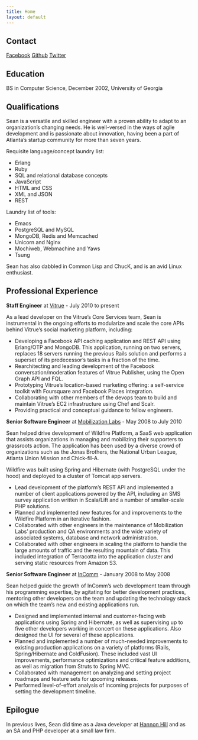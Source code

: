 ```yaml
---
title: Home
layout: default
---
```


## Contact ##

[Facebook](http://www.facebook.com/seancsawyer)
[Github](https://github.com/seansawyer)
[Twitter](https://twitter.com/#!/seansawyer)

## Education ##

BS in Computer Science, December 2002, University of Georgia

## Qualifications ##

Sean is a versatile and skilled engineer with a proven ability to adapt to an
organization’s changing needs. He is well-versed in the ways of agile
development and is passionate about innovation, having been a part of Atlanta’s
startup community for more than seven years.

Requisite language/concept laundry list:

* Erlang
* Ruby
* SQL and relational database concepts
* JavaScript
* HTML and CSS
* XML and JSON
* REST

Laundry list of tools:

* Emacs
* PostgreSQL and MySQL
* MongoDB, Redis and Memcached
* Unicorn and Nginx
* Mochiweb, Webmachine and Yaws
* Tsung

Sean has also dabbled in Common Lisp and ChucK, and is an avid Linux enthusiast.

## Professional Experience ##

__Staff Engineer__ at [Vitrue](http://vitrue.com) - July 2010 to present

As a lead developer on the Vitrue’s Core Services team, Sean is instrumental in
the ongoing efforts to modularize and scale the core APIs behind Vitrue’s social
marketing platform, including:

* Developing a Facebook API caching application and REST API using Erlang/OTP and
  MongoDB. This application, running on two servers, replaces 18 servers running
  the previous Rails solution and performs a superset of its predecessor’s tasks
  in a fraction of the time.
* Rearchitecting and leading development of the Facebook conversation/moderation
  features of Vitrue Publisher, using the Open Graph API and FQL.
* Prototyping Vitrue’s location-based marketing offering: a self-service toolkit
  with Foursquare and Facebook Places integration.
* Collaborating with other members of the devops team to build and maintain
  Vitrue’s EC2 infrastructure using Chef and Scalr.
* Providing practical and conceptual guidance to fellow engineers.

__Senior Software Engineer__ at [Mobilization Labs](http://mobilizationlabs.com/) - May 2008 to July 2010

Sean helped drive development of Wildfire Platform, a SaaS web application that
assists organizations in managing and mobilizing their supporters to grassroots
action. The application has been used by a diverse crowd of organizations such
as the Jonas Brothers, the National Urban League, Atlanta Union Mission and
Chick-fil-A.

Wildfire was built using Spring and Hibernate (with PostgreSQL under the hood)
and deployed to a cluster of Tomcat app servers.

* Lead development of the platform’s REST API and implemented a number of client
  applications powered by the API, including an SMS survey application written in
  Scala/Lift and a number of smaller-scale PHP solutions.
* Planned and implemented new features for and improvements to the Wildfire
  Platform in an iterative fashion.
* Collaborated with other engineers in the maintenance of Mobilization Labs’
  production and QA environments and the wide variety of associated systems,
  database and network administration.
* Collaborated with other engineers in scaling the platform to handle the large
  amounts of traffic and the resulting mountain of data. This included
  integration of Terracotta into the application cluster and serving static
  resources from Amazon S3.

__Senior Software Engineer__ at [InComm](http://www.incomm.com/) - January 2008 to May 2008

Sean helped guide the growth of InComm’s web development team through his
programming expertise, by agitating for better development practices, mentoring
other developers on the team and updating the technology stack on which the
team’s new and existing applications run.

* Designed and implemented internal and customer-facing web applications using Spring and Hibernate, as well as supervising up to five other developers working in concert on these applications. Also designed the UI for several of these applications.
* Planned and implemented a number of much-needed improvements to existing production applications on a variety of platforms (Rails, Spring/Hibernate and ColdFusion). These included vast UI improvements, performance optimizations and critical feature additions, as well as migration from Struts to Spring MVC.
* Collaborated with management on analyzing and setting project roadmaps and feature sets for upcoming releases.
* Performed level-of-effort analysis of incoming projects for purposes of setting the development timeline.

## Epilogue ##

In previous lives, Sean did time as a Java developer at
[Hannon Hill](http://hannonhill.com/) and as an SA and PHP developer at a small
law firm.